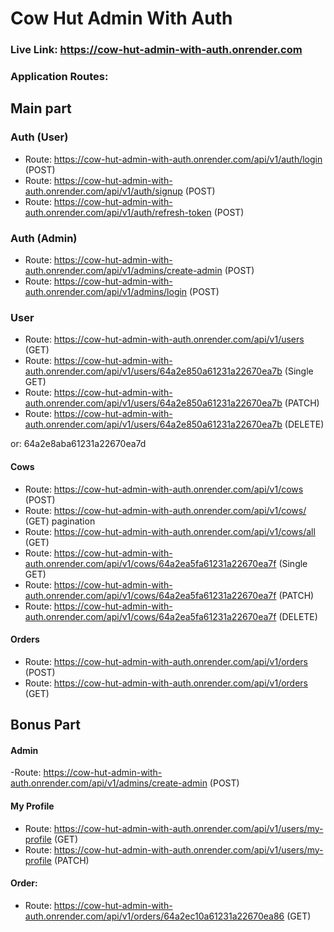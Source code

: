 # Cow Hut Admin With Auth

### Live Link: https://cow-hut-admin-with-auth.onrender.com

### Application Routes:

## Main part

### Auth (User)

- Route: https://cow-hut-admin-with-auth.onrender.com/api/v1/auth/login (POST)
- Route: https://cow-hut-admin-with-auth.onrender.com/api/v1/auth/signup (POST)
- Route: https://cow-hut-admin-with-auth.onrender.com/api/v1/auth/refresh-token (POST)

### Auth (Admin)

- Route: https://cow-hut-admin-with-auth.onrender.com/api/v1/admins/create-admin (POST)
- Route: https://cow-hut-admin-with-auth.onrender.com/api/v1/admins/login (POST)

### User

- Route: https://cow-hut-admin-with-auth.onrender.com/api/v1/users (GET)
- Route: https://cow-hut-admin-with-auth.onrender.com/api/v1/users/64a2e850a61231a22670ea7b (Single GET)
- Route: https://cow-hut-admin-with-auth.onrender.com/api/v1/users/64a2e850a61231a22670ea7b (PATCH)
- Route: https://cow-hut-admin-with-auth.onrender.com/api/v1/users/64a2e850a61231a22670ea7b (DELETE)

or: 64a2e8aba61231a22670ea7d

#### Cows

- Route: https://cow-hut-admin-with-auth.onrender.com/api/v1/cows (POST)
- Route: https://cow-hut-admin-with-auth.onrender.com/api/v1/cows/ (GET) pagination
- Route: https://cow-hut-admin-with-auth.onrender.com/api/v1/cows/all (GET)
- Route: https://cow-hut-admin-with-auth.onrender.com/api/v1/cows/64a2ea5fa61231a22670ea7f (Single GET)
- Route: https://cow-hut-admin-with-auth.onrender.com/api/v1/cows/64a2ea5fa61231a22670ea7f (PATCH)
- Route: https://cow-hut-admin-with-auth.onrender.com/api/v1/cows/64a2ea5fa61231a22670ea7f (DELETE)

#### Orders

- Route: https://cow-hut-admin-with-auth.onrender.com/api/v1/orders (POST)
- Route: https://cow-hut-admin-with-auth.onrender.com/api/v1/orders (GET)

## Bonus Part

#### Admin

-Route: https://cow-hut-admin-with-auth.onrender.com/api/v1/admins/create-admin (POST)

#### My Profile

- Route: https://cow-hut-admin-with-auth.onrender.com/api/v1/users/my-profile (GET)
- Route: https://cow-hut-admin-with-auth.onrender.com/api/v1/users/my-profile (PATCH)

#### Order:

- Route: https://cow-hut-admin-with-auth.onrender.com/api/v1/orders/64a2ec10a61231a22670ea86 (GET)
